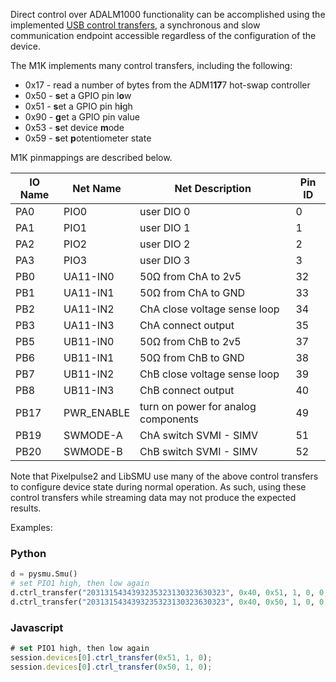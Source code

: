 Direct control over ADALM1000 functionality can be accomplished using the implemented [USB control transfers](http://www.beyondlogic.org/usbnutshell/usb4.shtml#Control), a synchronous and slow communication endpoint accessible regardless of the configuration of the device.

The M1K implements many control transfers, including the following:
 * 0x17 - read a number of bytes from the ADM1**17**7 hot-swap controller
 * 0x50 - **s**et a GPIO pin l**o**w
 * 0x51 - **s**et a GPIO pin h**i**gh
 * 0x90 - **g**et a GPIO pin value
 * 0x53 - **s**et device **m**ode
 * 0x59 - **s**et **p**otentiometer state

M1K pinmappings are described below.

|IO Name|Net Name|Net Description|Pin ID|
|-------|--------|---------------|------|
|PA0|PIO0|user DIO 0|0|
|PA1|PIO1|user DIO 1|1|
|PA2|PIO2|user DIO 2|2|
|PA3|PIO3|user DIO 3|3|
|PB0|UA11-IN0|50Ω from ChA to 2v5|32|
|PB1|UA11-IN1|50Ω from ChA to GND|33|
|PB2|UA11-IN2|ChA close voltage sense loop|34|
|PB3|UA11-IN3|ChA connect output|35|
|PB5|UB11-IN0|50Ω from ChB to 2v5 |37|
|PB6|UB11-IN1|50Ω from ChB to GND|38|
|PB7|UB11-IN2|ChB close voltage sense loop|39|
|PB8|UB11-IN3|ChB connect output|40|
|PB17|PWR_ENABLE|turn on power for analog components|49|
|PB19|SWMODE-A|ChA switch SVMI - SIMV|51|
|PB20|SWMODE-B|ChB switch SVMI - SIMV|52|

Note that Pixelpulse2 and LibSMU use many of the above control transfers to configure device state during normal operation. As such, using these control transfers while streaming data may not produce the expected results.

Examples:

### Python
``` Python
d = pysmu.Smu()
# set PIO1 high, then low again
d.ctrl_transfer("2031315434393235323130323630323", 0x40, 0x51, 1, 0, 0, 0, 100);
d.ctrl_transfer("2031315434393235323130323630323", 0x40, 0x50, 1, 0, 0, 0, 100);
```

### Javascript
``` Javascript
# set PIO1 high, then low again
session.devices[0].ctrl_transfer(0x51, 1, 0);
session.devices[0].ctrl_transfer(0x50, 1, 0);
```

